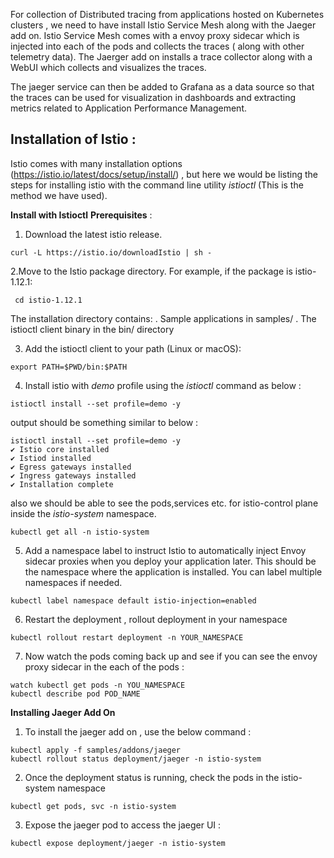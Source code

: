For collection of Distributed tracing from applications hosted on Kubernetes clusters , we need to have install Istio Service Mesh along with the Jaeger add on. Istio Service Mesh comes with a envoy proxy sidecar which is injected into each of the pods and collects the traces ( along with other telemetry data). The Jaerger add on installs a trace collector along with a WebUI which collects and visualizes the traces. 

The jaeger service can then be added to Grafana as a data source so that the traces can be used for visualization in dashboards and extracting metrics related to Application Performance Management. 

Installation of Istio :
------------------------
Istio comes with many installation options (https://istio.io/latest/docs/setup/install/) , but here we would be listing the steps for installing istio with the command line utility *istioctl* (This is the method we have used). 

**Install with Istioctl**
**Prerequisites** :
1. Download the latest istio release. 
```
curl -L https://istio.io/downloadIstio | sh -
```
2.Move to the Istio package directory. For example, if the package is istio-1.12.1:
```
 cd istio-1.12.1 
```
The installation directory contains:
  . Sample applications in samples/
  . The istioctl client binary in the bin/ directory
  
3. Add the istioctl client to your path (Linux or macOS):
```
export PATH=$PWD/bin:$PATH 
```
4. Install istio with *demo* profile using the _istioctl_ command as below :
```
istioctl install --set profile=demo -y
```
output should be something similar to below :
```
istioctl install --set profile=demo -y
✔ Istio core installed
✔ Istiod installed
✔ Egress gateways installed
✔ Ingress gateways installed
✔ Installation complete
```
also we should be able to see the pods,services etc. for istio-control plane inside the *istio-system* namespace. 
```
kubectl get all -n istio-system
```

5. Add a namespace label to instruct Istio to automatically inject Envoy sidecar proxies when you deploy your application later. This should be the namespace where the application is installed. You can label multiple namespaces if needed. 
```
kubectl label namespace default istio-injection=enabled
```

6. Restart the deployment , rollout deployment in your namespace 
```
kubectl rollout restart deployment -n YOUR_NAMESPACE
```
7. Now watch the pods coming back up and see if you can see the envoy proxy sidecar in the each of the pods :
```
watch kubectl get pods -n YOU_NAMESPACE
kubectl describe pod POD_NAME
```

**Installing Jaeger Add On**

1. To install the jaeger add on , use the below command :
```
kubectl apply -f samples/addons/jaeger
kubectl rollout status deployment/jaeger -n istio-system
```
2. Once the deployment status is running, check the pods in the istio-system namespace
```
kubectl get pods, svc -n istio-system
```
3. Expose the jaeger pod to access the jaeger UI :
```
kubectl expose deployment/jaeger -n istio-system
```
